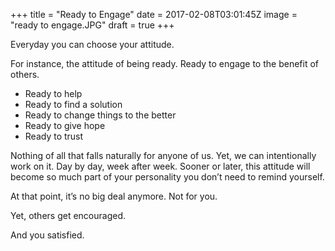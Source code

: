 +++
title = "Ready to Engage"
date = 2017-02-08T03:01:45Z
image = "ready to engage.JPG"
draft = true
+++

Everyday you can choose your attitude.

For instance, the attitude of being ready. Ready to engage to the 
benefit of others.

- Ready to help
- Ready to find a solution
- Ready to change things to the better
- Ready to give hope
- Ready to trust

Nothing of all that falls naturally for anyone of us. Yet, we can intentionally work on it. Day by day, week after week. Sooner or later, this attitude will become so much part of your personality you don’t need to remind yourself. 

At that point, it’s no big deal anymore. Not for you.

Yet, others get encouraged. 

And you satisfied.